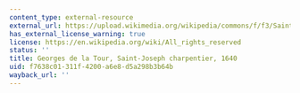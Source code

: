 ```yaml
---
content_type: external-resource
external_url: https://upload.wikimedia.org/wikipedia/commons/f/f3/Saint_Joseph_charpentier_%28La_Tour%29.jpg
has_external_license_warning: true
license: https://en.wikipedia.org/wiki/All_rights_reserved
status: ''
title: Georges de la Tour, Saint-Joseph charpentier, 1640
uid: f7638c01-311f-4200-a6e8-d5a298b3b64b
wayback_url: ''
---
```

